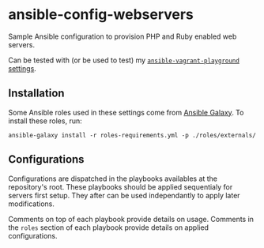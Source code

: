 # ansible-config-webservers

Sample Ansible configuration to provision PHP and Ruby enabled web servers.

Can be tested with (or be used to test) my [`ansible-vagrant-playground` settings](https://github.com/gael-ian/ansible-vagrant-playground).

## Installation

Some Ansible roles used in these settings come from [Ansible Galaxy](https://galaxy.ansible.com/).
To install these roles, run:

    ansible-galaxy install -r roles-requirements.yml -p ./roles/externals/

## Configurations

Configurations are dispatched in the playbooks availables at the repository's root.
These playbooks should be applied sequentialy for servers first setup.
They after can be used independantly to apply later modifications.

Comments on top of each playbook provide details on usage.
Comments in the `roles` section of each playbook provide details on applied configurations.

